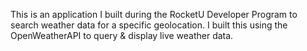 This is an application I built during the RocketU Developer Program to search weather data for a specific geolocation.  I built this using the OpenWeatherAPI to query & display live weather data. 
